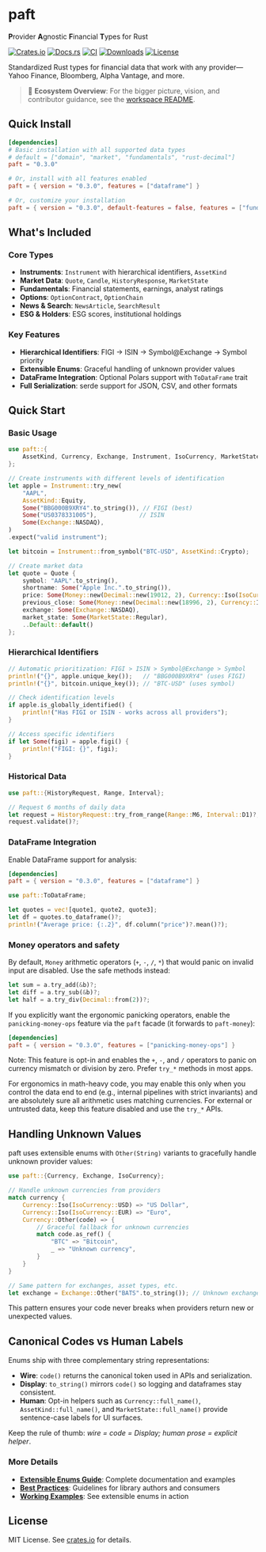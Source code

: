 # paft

**P**rovider **A**gnostic **F**inancial **T**ypes for Rust

[![Crates.io](https://img.shields.io/crates/v/paft)](https://crates.io/crates/paft)
[![Docs.rs](https://docs.rs/paft/badge.svg)](https://docs.rs/paft)
[![CI](https://github.com/paft-rs/paft/actions/workflows/ci.yml/badge.svg)](https://github.com/paft-rs/paft/actions/workflows/ci.yml)
[![Downloads](https://img.shields.io/crates/d/paft)](https://crates.io/crates/paft)
[![License](https://img.shields.io/crates/l/paft)](LICENSE)

Standardized Rust types for financial data that work with any provider—Yahoo Finance, Bloomberg, Alpha Vantage, and more.

> 🌟 **Ecosystem Overview**: For the bigger picture, vision, and contributor guidance, see the [workspace README](../README.md).

## Quick Install

```toml
[dependencies]
# Basic installation with all supported data types
# default = ["domain", "market", "fundamentals", "rust-decimal"]
paft = "0.3.0"

# Or, install with all features enabled
paft = { version = "0.3.0", features = ["dataframe"] }

# Or, customize your installation
paft = { version = "0.3.0", default-features = false, features = ["fundamentals", "dataframe"] }
```

## What's Included

### Core Types

- **Instruments**: `Instrument` with hierarchical identifiers, `AssetKind`
- **Market Data**: `Quote`, `Candle`, `HistoryResponse`, `MarketState`  
- **Fundamentals**: Financial statements, earnings, analyst ratings
- **Options**: `OptionContract`, `OptionChain`
- **News & Search**: `NewsArticle`, `SearchResult`
- **ESG & Holders**: ESG scores, institutional holdings

### Key Features

- **Hierarchical Identifiers**: FIGI → ISIN → Symbol@Exchange → Symbol priority
- **Extensible Enums**: Graceful handling of unknown provider values
- **DataFrame Integration**: Optional Polars support with `ToDataFrame` trait  
- **Full Serialization**: serde support for JSON, CSV, and other formats

## Quick Start

### Basic Usage

```rust
use paft::{
    AssetKind, Currency, Exchange, Instrument, IsoCurrency, MarketState, Money, Quote,
};

// Create instruments with different levels of identification
let apple = Instrument::try_new(
    "AAPL",
    AssetKind::Equity,
    Some("BBG000B9XRY4".to_string()), // FIGI (best)
    Some("US0378331005"),            // ISIN
    Some(Exchange::NASDAQ),
)
.expect("valid instrument");

let bitcoin = Instrument::from_symbol("BTC-USD", AssetKind::Crypto);

// Create market data
let quote = Quote {
    symbol: "AAPL".to_string(),
    shortname: Some("Apple Inc.".to_string()),
    price: Some(Money::new(Decimal::new(19012, 2), Currency::Iso(IsoCurrency::USD))),
    previous_close: Some(Money::new(Decimal::new(18996, 2), Currency::Iso(IsoCurrency::USD))),
    exchange: Some(Exchange::NASDAQ),
    market_state: Some(MarketState::Regular),
    ..Default::default()
};
```

### Hierarchical Identifiers

```rust
// Automatic prioritization: FIGI > ISIN > Symbol@Exchange > Symbol
println!("{}", apple.unique_key());   // "BBG000B9XRY4" (uses FIGI)
println!("{}", bitcoin.unique_key()); // "BTC-USD" (uses symbol)

// Check identification levels
if apple.is_globally_identified() {
    println!("Has FIGI or ISIN - works across all providers");
}

// Access specific identifiers
if let Some(figi) = apple.figi() {
    println!("FIGI: {}", figi);
}
```

### Historical Data

```rust
use paft::{HistoryRequest, Range, Interval};

// Request 6 months of daily data
let request = HistoryRequest::try_from_range(Range::M6, Interval::D1)?;
request.validate()?;
```

### DataFrame Integration

Enable DataFrame support for analysis:

```toml
[dependencies]
paft = { version = "0.3.0", features = ["dataframe"] }
```

```rust
use paft::ToDataFrame;

let quotes = vec![quote1, quote2, quote3];
let df = quotes.to_dataframe()?;
println!("Average price: {:.2}", df.column("price")?.mean()?);
```

### Money operators and safety

By default, `Money` arithmetic operators (`+`, `-`, `/`, `*`) that would
panic on invalid input are disabled. Use the safe methods instead:

```rust
let sum = a.try_add(&b)?;
let diff = a.try_sub(&b)?;
let half = a.try_div(Decimal::from(2))?;
```

If you explicitly want the ergonomic panicking operators, enable the
`panicking-money-ops` feature via the `paft` facade (it forwards to `paft-money`):

```toml
[dependencies]
paft = { version = "0.3.0", features = ["panicking-money-ops"] }
```

Note: This feature is opt-in and enables the `+`, `-`, and `/` operators to panic
on currency mismatch or division by zero. Prefer `try_*` methods in most apps.

For ergonomics in math-heavy code, you may enable this only when you control
the data end to end (e.g., internal pipelines with strict invariants) and are
absolutely sure all arithmetic uses matching currencies. For external or
untrusted data, keep this feature disabled and use the `try_*` APIs.

## Handling Unknown Values

paft uses extensible enums with `Other(String)` variants to gracefully handle unknown provider values:

```rust
use paft::{Currency, Exchange, IsoCurrency};

// Handle unknown currencies from providers
match currency {
    Currency::Iso(IsoCurrency::USD) => "US Dollar",
    Currency::Iso(IsoCurrency::EUR) => "Euro", 
    Currency::Other(code) => {
        // Graceful fallback for unknown currencies
        match code.as_ref() {
            "BTC" => "Bitcoin",
            _ => "Unknown currency",
        }
    }
}

// Same pattern for exchanges, asset types, etc.
let exchange = Exchange::Other("BATS".to_string()); // Unknown exchange
```

This pattern ensures your code never breaks when providers return new or unexpected values.

## Canonical Codes vs Human Labels

Enums ship with three complementary string representations:

- **Wire**: `code()` returns the canonical token used in APIs and serialization.
- **Display**: `to_string()` mirrors `code()` so logging and dataframes stay consistent.
- **Human**: Opt-in helpers such as `Currency::full_name()`, `AssetKind::full_name()`, and `MarketState::full_name()` provide sentence-case labels for UI surfaces.

Keep the rule of thumb: *wire = code = Display; human prose = explicit helper*.

### More Details

- **[Extensible Enums Guide](docs/EXTENSIBLE_ENUMS.md)**: Complete documentation and examples
- **[Best Practices](docs/BEST_PRACTICES.md)**: Guidelines for library authors and consumers  
- **[Working Examples](examples/)**: See extensible enums in action

## License

MIT License. See [crates.io](https://crates.io/crates/paft) for details.
